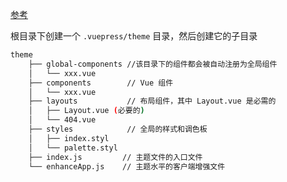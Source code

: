 
[参考](https://juejin.cn/post/6869565504756023310)


根目录下创建一个 `.vuepress/theme` 目录，然后创建它的子目录

```sh
theme
    ├── global-components //该目录下的组件都会被自动注册为全局组件
    │   └── xxx.vue
    ├── components        // Vue 组件
    │   └── xxx.vue
    ├── layouts           // 布局组件，其中 Layout.vue 是必需的
    │   ├── Layout.vue (必要的)
    │   └── 404.vue
    ├── styles            // 全局的样式和调色板
    │   ├── index.styl
    │   └── palette.styl
    ├── index.js         // 主题文件的入口文件
    └── enhanceApp.js    // 主题水平的客户端增强文件
```